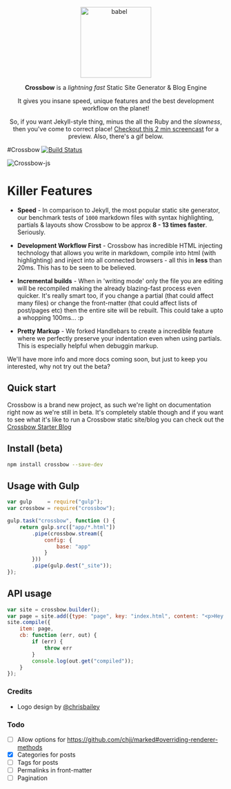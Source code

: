 <p align="center">
    <img alt="babel" src="https://avatars3.githubusercontent.com/u/11148006?v=3&s=200" width="164">
</p>

<p align="center">
  <strong>Crossbow</strong> is a <em>lightning fast</em> Static Site Generator & Blog Engine
</p>

<p align="center">
  It gives you insane speed, unique features and the best development workflow on the planet! 
</p>

<p align="center">
So, if you want Jekyll-style thing, minus the all the Ruby and the <em>slowness</em>, then you've come to correct place! 
<a href="http://quick.as/mvrsaqz">Checkout this 2 min screencast</a> for a preview. Also, there's a gif below.
</p>

#Crossbow [![Build Status](https://travis-ci.org/shakyShane/crossbow.js.svg?branch=master)](https://travis-ci.org/shakyShane/crossbow.js)

![Crossbow-js](http://cl.ly/image/2W0V2J2G390v/md.gif)

# Killer Features

- **Speed** - In comparison to Jekyll, the most popular static site generator, our benchmark
tests of `1000` markdown files with syntax highlighting, partials & layouts show Crossbow
to be approx **8 - 13 times faster**. Seriously.
 
- **Development Workflow First** - Crossbow has incredible HTML injecting technology that 
allows you write in markdown, compile into html (with highlighting) and inject into 
all connected browsers - all this in **less** than 20ms. This has to be seen to be believed.

- **Incremental builds** - When in 'writing mode' only the file you are editing 
will be recompiled making the already blazing-fast process even quicker. It's really smart too,
if you change a partial (that could affect many files) or change the front-matter (that could affect
lists of post/pages etc) then the entire site will be rebuilt. This could take a upto a whopping 100ms... :p 

- **Pretty Markup** - We forked Handlebars to create a incredible feature where we perfectly preserve your indentation
even when using partials. This is especially helpful when debuggin markup.

We'll have more info and more docs coming soon, but just to keep you interested, why not try out the beta?

## Quick start
Crossbow is a brand new project, as such we're light on documentation right now as we're 
still in beta. It's completely stable though and if you want to see what it's like
to run a Crossbow static site/blog you can check out the [Crossbow Starter Blog](https://github.com/Crossbow-js/starter-blog)

## Install (beta)

```bash
npm install crossbow --save-dev
```

## Usage with Gulp
```js
var gulp     = require("gulp");
var crossbow = require("crossbow");

gulp.task("crossbow", function () {
    return gulp.src(["app/*.html"])
        .pipe(crossbow.stream({
            config: {
                base: "app"
            }
        }))
        .pipe(gulp.dest("_site"));
});
```
## API usage

```js
var site = crossbow.builder();
var page = site.add({type: "page", key: "index.html", content: "<p>Hey I'm an index file</p>"});
site.compile({
    item: page,
    cb: function (err, out) {
        if (err) {
            throw err
        }
        console.log(out.get("compiled"));
    }
});
```

### Credits

- Logo design by [@chrisbailey](https://dribbble.com/chris3ailey)

### Todo 

- [ ] Allow options for https://github.com/chjj/marked#overriding-renderer-methods
- [x] Categories for posts
- [ ] Tags for posts
- [ ] Permalinks in front-matter
- [ ] Pagination
